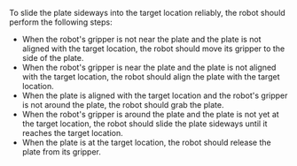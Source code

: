 To slide the plate sideways into the target location reliably, the robot should perform the following steps:
- When the robot's gripper is not near the plate and the plate is not aligned with the target location, the robot should move its gripper to the side of the plate.
- When the robot's gripper is near the plate and the plate is not aligned with the target location, the robot should align the plate with the target location.
- When the plate is aligned with the target location and the robot's gripper is not around the plate, the robot should grab the plate.
- When the robot's gripper is around the plate and the plate is not yet at the target location, the robot should slide the plate sideways until it reaches the target location.
- When the plate is at the target location, the robot should release the plate from its gripper.